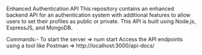 Enhanced Authentication API 
This repository contains an enhanced backend API for an authentication system with additional features to allow users to set their profiles as public or private. This API is built using Node.js, ExpressJS, and MongoDB.

Commands:-
To start the server => num start
Access the API endpoints using a tool like Postman => http://localhost:3000/api-docs/
